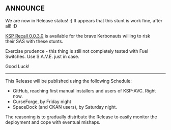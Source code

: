 ## ANNOUNCE

We are now in Release status! :) It appears that this stunt is work fine, after all! :D

[KSP Recall 0.0.3.0](https://github.com/net-lisias-ksp/KSP-Recall/releases) is available for the brave Kerbonauts willing to risk their SAS with these stunts.

Exercise prudence - this thing is still not completely tested with Fuel Switches. Use S.A.V.E. just in case.

Good Luck!  

- - - 

This Release will be published using the following Schedule:

* GitHub, reaching first manual installers and users of KSP-AVC. Right now.
* CurseForge, by Friday night
* SpaceDock (and CKAN users), by Saturday night.

The reasoning is to gradually distribute the Release to easily monitor the deployment and cope with eventual mishaps.
